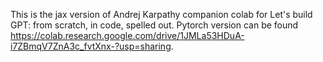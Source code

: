 This is the jax version of Andrej Karpathy companion colab for Let's build GPT: from scratch, in code, spelled out. Pytorch version can be found https://colab.research.google.com/drive/1JMLa53HDuA-i7ZBmqV7ZnA3c_fvtXnx-?usp=sharing.

